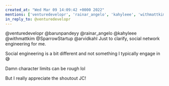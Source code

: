 ```yaml
---
created_at: "Wed Mar 09 14:09:42 +0000 2022"
mentions: ['venturedevelopr', 'rainar_angelo', 'kahyleee', 'withmattkim', 'arvidkahl']
in_reply_to: @venturedevelopr
---
```


@venturedevelopr @barunpandeyy @rainar_angelo @kahyleee @withmattkim @SparrowStartup @arvidkahl Just to clarify, social network engineering for me. 

Social engineering is a bit different and not something I typically engage in 😅

Damn character limits can be rough lol

But I really appreciate the shoutout JC!